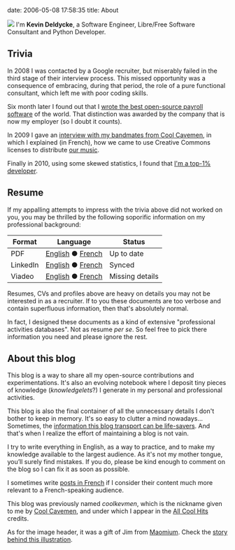 date: 2006-05-08 17:58:35
title: About

![](/static/uploads/2006/avatar-orig.png) I'm **Kevin Deldycke**, a Software Engineer, Libre/Free Software Consultant and Python Developer.

## Trivia

In 2008 I was contacted by a Google recruiter, but miserably failed in the third stage of their interview process. This missed opportunity was a consequence of embracing, during that period, the role of a pure functional consultant, which left me with poor coding skills.

Six month later I found out that I [wrote the best open-source payroll software](http://kevin.deldycke.com/2008/06/best-open-source-payroll-software/) of the world. That distinction was awarded by the company that is now my employer (so I doubt it counts).

In 2009 I gave an [interview with my bandmates from Cool Cavemen](http://kevin.deldycke.com/2009/11/cool-cavemen-creative-commons-moi/), in which I explained (in French), how we came to use Creative Commons licenses to distribute [our music](http://jamendo.com/artist/cool.cavemen).

Finally in 2010, using some skewed statistics, I found that [I'm a top-1% developer](http://kevin.deldycke.com/2011/03/top-1-percent-open-source-developer/).

## Resume

If my appalling attempts to impress with the trivia above did not worked on you, you may be thrilled by the following soporific information on my professional background:

Format | Language | Status
---|---|---
PDF | [English](http://docs.google.com/a/deldycke.com/document/export?format=pdf&id=1XaJgwRAhxHDuBSD-JqE--8WKGx0uTasa6IOU4IFBeKg) ● [French](http://docs.google.com/a/deldycke.com/document/export?format=pdf&id=1JYITJ3JU9WYvQXWlpGqLO9LzhcfAxiqJSsV8WyVhyyY) | Up to date
LinkedIn | [English](http://linkedin.com/in/kevindeldycke/en) ● [French](http://linkedin.com/in/kevindeldycke/fr) | Synced
Viadeo | [English](http://viadeo.com/en/profile/kevin.deldycke) ● [French](http://viadeo.com/fr/profile/kevin.deldycke) | Missing details

Resumes, CVs and profiles above are heavy on details you may not be interested in as a recruiter. If to you these documents are too verbose and contain superfluous information, then that's absolutely normal.

In fact, I designed these documents as a kind of extensive "professional activities databases". Not as resume _per se_. So feel free to pick there information you need and please ignore the rest.

## About this blog

This blog is a way to share all my open-source contributions and experimentations. It's also an evolving notebook where I deposit tiny pieces of knowledge (_knowledgelets_?) I generate in my personal and professional activities.

This blog is also the final container of all the unnecessary details I don't bother to keep in memory. It's so easy to clutter a mind nowadays... Sometimes, the [information this blog transport can be life-savers](http://kevin.deldycke.com/2008/07/heroic-journey-to-raid-5-data-recovery/). And that's when I realize the effort of maintaining a blog is not vain.

I try to write everything in English, as a way to practice, and to make my knowledge available to the largest audience. As it's not my mother tongue, you’ll surely find mistakes. If you do, please be kind enough to comment on the blog so I can fix it as soon as possible.

I sometimes write [posts in French](http://kevin.deldycke.com/category/francais/) if I consider their content much more relevant to a French-speaking audience.

This blog was previously named _coolkevmen_, which is the nickname given to me by [Cool Cavemen](http://coolcavemen.com), and under which I appear in the [All Cool Hits](http://coolcavemen.com/disc/all-cool-hits/) credits.

As for the image header, it was a gift of Jim from [Maomium](http://maomium.com). Check the [story behind this illustration](http://kevin.deldycke.com/2011/01/new-blog-header-and-tiny-wordpress-theme-customizations/).

